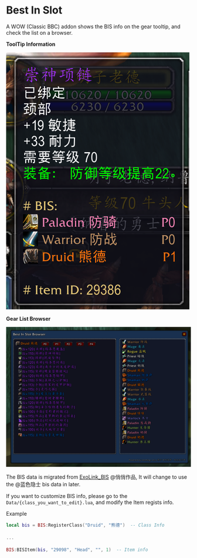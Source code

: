 # Best In Slot

A WOW (Classic BBC) addon shows the BIS info on the gear tooltip, and check the list on a browser.

**ToolTip Information**

![Tooltip](ReadmeAssets/screenshot_1.png)

**Gear List Browser**

![Browser](ReadmeAssets/screenshot_2.png)

The BIS data is migrated from [ExoLink_BIS](https://bbs.nga.cn/read.php?tid=27318411&rand=250) @俏俏作品, It will change to use the @蓝色隐士 bis data in later.

If you want to customize BIS info, please go to the `Data/{class_you_want_to_edit}.lua`, and modify the Item regists info.

Example
```lua
local bis = BIS:RegisterClass("Druid", "熊德")  -- Class Info

...

BIS:BISItem(bis, "29098", "Head", "", 1)  -- Item info
```
